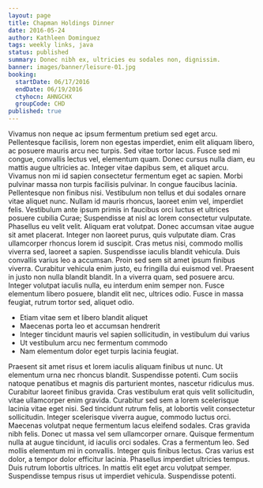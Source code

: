 ```yaml
---
layout: page
title: Chapman Holdings Dinner
date: 2016-05-24
author: Kathleen Dominguez
tags: weekly links, java
status: published
summary: Donec nibh ex, ultricies eu sodales non, dignissim.
banner: images/banner/leisure-01.jpg
booking:
  startDate: 06/17/2016
  endDate: 06/19/2016
  ctyhocn: AHNGCHX
  groupCode: CHD
published: true
---
```

Vivamus non neque ac ipsum fermentum pretium sed eget arcu. Pellentesque facilisis, lorem non egestas imperdiet, enim elit aliquam libero, ac posuere mauris arcu nec turpis. Sed vitae tortor lacus. Fusce sed mi congue, convallis lectus vel, elementum quam. Donec cursus nulla diam, eu mattis augue ultricies ac. Integer vitae dapibus sem, et aliquet arcu. Vivamus non mi id sapien consectetur fermentum eget ac sapien. Morbi pulvinar massa non turpis facilisis pulvinar. In congue faucibus lacinia. Pellentesque non finibus nisi. Vestibulum non tellus et dui sodales ornare vitae aliquet nunc. Nullam id mauris rhoncus, laoreet enim vel, imperdiet felis. Vestibulum ante ipsum primis in faucibus orci luctus et ultrices posuere cubilia Curae; Suspendisse at nisl ac lorem consectetur vulputate. Phasellus eu velit velit. Aliquam erat volutpat.
Donec accumsan vitae augue sit amet placerat. Integer non laoreet purus, quis vulputate diam. Cras ullamcorper rhoncus lorem id suscipit. Cras metus nisi, commodo mollis viverra sed, laoreet a sapien. Suspendisse iaculis blandit vehicula. Duis convallis varius leo a accumsan. Proin sed sem sit amet ipsum finibus viverra. Curabitur vehicula enim justo, eu fringilla dui euismod vel. Praesent in justo non nulla blandit blandit. In a viverra quam, sed posuere arcu. Integer volutpat iaculis nulla, eu interdum enim semper non. Fusce elementum libero posuere, blandit elit nec, ultrices odio. Fusce in massa feugiat, rutrum tortor sed, aliquet odio.

* Etiam vitae sem et libero blandit aliquet
* Maecenas porta leo et accumsan hendrerit
* Integer tincidunt mauris vel sapien sollicitudin, in vestibulum dui varius
* Ut vestibulum arcu nec fermentum commodo
* Nam elementum dolor eget turpis lacinia feugiat.

Praesent sit amet risus et lorem iaculis aliquam finibus ut nunc. Ut elementum urna nec rhoncus blandit. Suspendisse potenti. Cum sociis natoque penatibus et magnis dis parturient montes, nascetur ridiculus mus. Curabitur laoreet finibus gravida. Cras vestibulum erat quis velit sollicitudin, vitae ullamcorper enim gravida. Curabitur sed sem a lorem scelerisque lacinia vitae eget nisi. Sed tincidunt rutrum felis, at lobortis velit consectetur sollicitudin. Integer scelerisque viverra augue, commodo luctus orci. Maecenas volutpat neque fermentum lacus eleifend sodales. Cras gravida nibh felis. Donec ut massa vel sem ullamcorper ornare. Quisque fermentum nulla at augue tincidunt, id iaculis orci sodales. Cras a fermentum leo.
Sed mollis elementum mi in convallis. Integer quis finibus lectus. Cras varius est dolor, a tempor dolor efficitur lacinia. Phasellus imperdiet ultricies tempus. Duis rutrum lobortis ultrices. In mattis elit eget arcu volutpat semper. Suspendisse tempus risus ut imperdiet vehicula. Suspendisse potenti.
